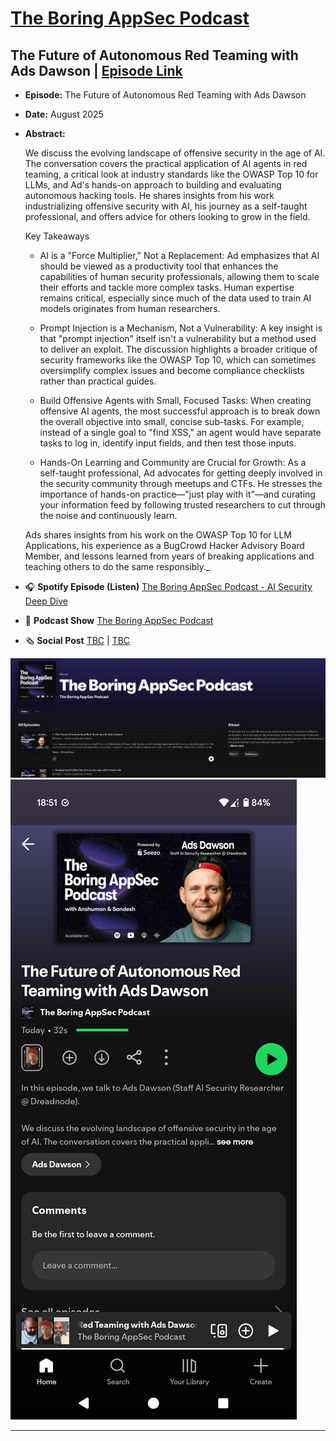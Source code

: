 # [The Boring AppSec Podcast](https://open.spotify.com/show/podcast-show-url)
## The Future of Autonomous Red Teaming with Ads Dawson | [Episode Link](https://open.spotify.com/episode/1GHef4viw4wdeEQHQy8MhQ?si=kp5i28N3RDaZVoj8EO3ioA&nd=1&dlsi=21f0c2bed04a4b6b)

- **Episode:** The Future of Autonomous Red Teaming with Ads Dawson
- **Date:** August 2025
- **Abstract:**

   We discuss the evolving landscape of offensive security in the age of AI. The conversation covers the practical application of AI agents in red teaming, a critical look at industry standards like the OWASP Top 10 for LLMs, and Ad's hands-on approach to building and evaluating autonomous hacking tools. He shares insights from his work industrializing offensive security with AI, his journey as a self-taught professional, and offers advice for others looking to grow in the field.

   Key Takeaways

   - AI is a "Force Multiplier," Not a Replacement: Ad emphasizes that AI should be viewed as a productivity tool that enhances the capabilities of human security professionals, allowing them to scale their efforts and tackle more    complex tasks. Human expertise remains critical, especially since much of the data used to train AI models originates from human researchers.

   - Prompt Injection is a Mechanism, Not a Vulnerability: A key insight is that "prompt injection" itself isn't a vulnerability but a method used to deliver an exploit. The discussion highlights a broader critique of security  frameworks like the OWASP Top 10, which can sometimes oversimplify complex issues and become compliance checklists rather than practical guides.

   - Build Offensive Agents with Small, Focused Tasks: When creating offensive AI agents, the most successful approach is to break down the overall objective into small, concise sub-tasks. For example, instead of a single goal to "find XSS," an agent would have separate tasks to log in, identify input fields, and then test those inputs.

   - Hands-On Learning and Community are Crucial for Growth: As a self-taught professional, Ad advocates for getting deeply involved in the security community through meetups and CTFs. He stresses the importance of hands-on  practice—"just play with it"—and curating your information feed by following trusted researchers to cut through the noise and continuously learn.

   Ads shares insights from his work on the OWASP Top 10 for LLM Applications, his experience as a BugCrowd Hacker Advisory Board Member, and lessons learned from years of breaking applications and teaching others to do the same   responsibly._

- 🎧 **Spotify Episode (Listen)** [The Boring AppSec Podcast - AI Security Deep Dive](https://open.spotify.com/episode/1GHef4viw4wdeEQHQy8MhQ?si=kp5i28N3RDaZVoj8EO3ioA&nd=1&dlsi=21f0c2bed04a4b6b)
- 📣 **Podcast Show** [The Boring AppSec Podcast](https://open.spotify.com/show/5pMjAm8KJJeAcBfatcv8sZ)
- 🗞️ **Social Post** [TBC](TBC) | [TBC](TBC)

![The Boring AppSec Podcast Episode](boringappsecpodep.png)
![The Boring AppSec Podcast Episode on Spotify Mobile](boringappsecpodcell.png)

----------------------------------------